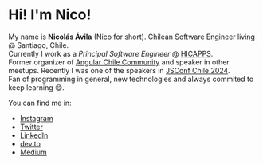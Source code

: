 # Hi! I'm Nico!

My name is **Nicolás Ávila** (Nico for short). Chilean Software Engineer living @ Santiago, Chile.  
Currently I work as a *Principal Software Engineer* @ [HICAPPS](https://hicapps.cl).  
Former organizer of [Angular Chile Community](https://twitter.com/angularChile) and speaker in other meetups.
Recently I was one of the speakers in [JSConf Chile 2024](https://jsconf.cl/).  
Fan of programming in general, new technologies and always commited to keep learning :smile:.

You can find me in:
* [Instagram](https://www.instagram.com/nicoavila_a/)
* [Twitter](https://twitter.com/nicoavila_a)
* [LinkedIn](https://www.linkedin.com/in/nicolas-avila-araya/)
* [dev.to](https://dev.to/nicoavila)
* [Medium](https://medium.com/@nicoavila_a)
